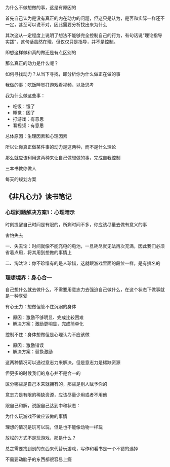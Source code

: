 为什么不做想做的事，这是有原因的

首先自己认为是没有真正的内在动力的问题，但这只是认为，是否和实际一样还不一定，甚至可以说不对，因此需要分析找出来为什么

其次这从一定程度上说明了想法不能够完全控制自己的行为，有句话说“理论指导实践”，这句话虽然在理，但仅仅只是指导，并不是控制。

即想这样做和真的做还是有点区别的

那么真正的动力是什么呢？


如何寻找动力？从当下寻找，即分析你为什么做正在做的事

我做的事：吃饭睡觉打游戏看视频，以及思考

我为什么做这些事：

- 吃饭：饿了
- 睡觉：困了
- 打游戏：有意思
- 看视频：有意思

总体原因：生理因素和心理因素

所以让你真正做某件事的动力是这两种，而不是什么理论


那么就应该利用这两种来让自己做想做的事，完成自我控制


三本书教你做人


每天的规划方案



## 《非凡心力》读书笔记

### 心理问题解决方案1：心理暗示

时刻提醒自己时间是有限的，所剩时间不多，你应该尽量去做有意义的事

害怕失去

一、失去论：时间就像不能充电的电池，一旦耗尽就无法再次充满，因此我们必须省着点用，将其用到想做的事情上

二、淘汰论：你不珍惜有的是人珍惜，这就跟游戏里面的段位一样，是有排名的


### 理想境界：身心合一

自己想什么就去做什么，不需要用意志力去强迫自己做什么，在这个状态下做事就是一种享受

有心无力：想做但管不住沉溺的身体

- 原因：激励不够明显、完成比较困难
- 解决方案：激励更明显，完成简单化

控制不住：身体想做但是心理认为不应该做

- 原因：激励错误
- 解决方案：替换激励



这两种情况可以通过意志力来解决，但是意志力是稀缺资源


但更多的时候我们的身心并不是合一的


区分哪些是自己本来就拥有的，那些是别人赋予你的


意志力是有限的稀缺资源，应该尽量少用或者不用他


跟自己和解，说服自己达到中和状态：

为什么玩游戏不做应该做的事情

理想的情况是玩可以玩，但是也不能像动物一样玩

放松的方式不是玩游戏，那是什么？

总之需要找到别的东西来代替玩游戏，写作和看书是一个不错的选择


不需要动脑子的东西都很容易上瘾
